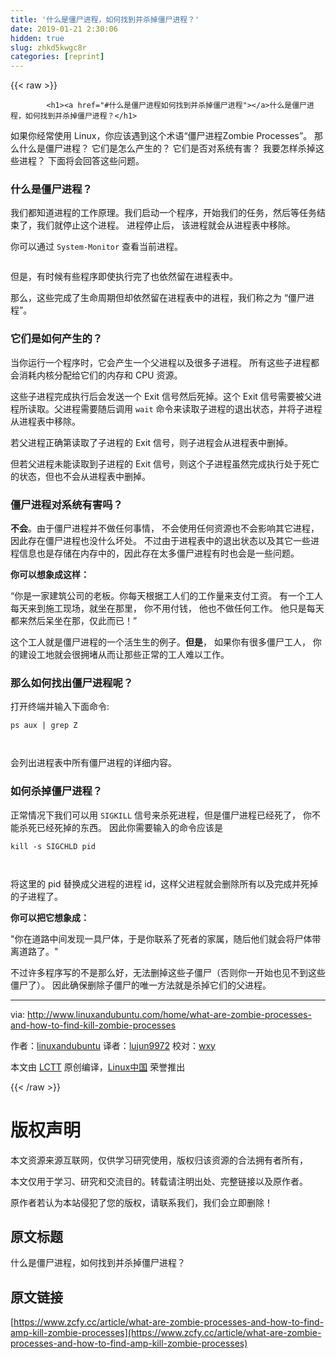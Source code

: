 ```yaml
---
title: '什么是僵尸进程，如何找到并杀掉僵尸进程？' 
date: 2019-01-21 2:30:06
hidden: true
slug: zhkd5kwgc8r
categories: [reprint]
---
```


{{< raw >}}

            <h1><a href="#什么是僵尸进程如何找到并杀掉僵尸进程"></a>什么是僵尸进程，如何找到并杀掉僵尸进程？</h1>
<p>如果你经常使用 Linux，你应该遇到这个术语“僵尸进程Zombie Processes”。 那么什么是僵尸进程？ 它们是怎么产生的？ 它们是否对系统有害？ 我要怎样杀掉这些进程？ 下面将会回答这些问题。</p>
<h3><a href="#什么是僵尸进程"></a>什么是僵尸进程？</h3>
<p>我们都知道进程的工作原理。我们启动一个程序，开始我们的任务，然后等任务结束了，我们就停止这个进程。 进程停止后， 该进程就会从进程表中移除。</p>
<p>你可以通过 <code>System-Monitor</code> 查看当前进程。</p>
<p><a href="http://www.linuxandubuntu.com/uploads/2/1/1/5/21152474/linux-check-zombie-processes_orig.jpg"><img src="https://p0.ssl.qhimg.com/t01a5572fefb00d6c4a.jpg" alt=""></a></p>
<p>但是，有时候有些程序即使执行完了也依然留在进程表中。</p>
<p>那么，这些完成了生命周期但却依然留在进程表中的进程，我们称之为 “僵尸进程”。</p>
<h3><a href="#它们是如何产生的"></a>它们是如何产生的？</h3>
<p>当你运行一个程序时，它会产生一个父进程以及很多子进程。 所有这些子进程都会消耗内核分配给它们的内存和 CPU 资源。</p>
<p>这些子进程完成执行后会发送一个 Exit 信号然后死掉。这个 Exit 信号需要被父进程所读取。父进程需要随后调用 <code>wait</code> 命令来读取子进程的退出状态，并将子进程从进程表中移除。</p>
<p>若父进程正确第读取了子进程的 Exit 信号，则子进程会从进程表中删掉。</p>
<p>但若父进程未能读取到子进程的 Exit 信号，则这个子进程虽然完成执行处于死亡的状态，但也不会从进程表中删掉。</p>
<h3><a href="#僵尸进程对系统有害吗"></a>僵尸进程对系统有害吗？</h3>
<p><strong>不会</strong>。由于僵尸进程并不做任何事情， 不会使用任何资源也不会影响其它进程， 因此存在僵尸进程也没什么坏处。 不过由于进程表中的退出状态以及其它一些进程信息也是存储在内存中的，因此存在太多僵尸进程有时也会是一些问题。</p>
<p><strong>你可以想象成这样：</strong></p>
<p>“你是一家建筑公司的老板。你每天根据工人们的工作量来支付工资。 有一个工人每天来到施工现场，就坐在那里， 你不用付钱， 他也不做任何工作。 他只是每天都来然后呆坐在那，仅此而已！”</p>
<p>这个工人就是僵尸进程的一个活生生的例子。<strong>但是</strong>， 如果你有很多僵尸工人， 你的建设工地就会很拥堵从而让那些正常的工人难以工作。</p>
<h3><a href="#那么如何找出僵尸进程呢"></a>那么如何找出僵尸进程呢？</h3>
<p>打开终端并输入下面命令:</p>
<pre><code class="hljs vim"><span class="hljs-keyword">ps</span> aux | <span class="hljs-keyword">grep</span> Z

</code></pre><p>会列出进程表中所有僵尸进程的详细内容。</p>
<h3><a href="#如何杀掉僵尸进程"></a>如何杀掉僵尸进程？</h3>
<p>正常情况下我们可以用 <code>SIGKILL</code> 信号来杀死进程，但是僵尸进程已经死了， 你不能杀死已经死掉的东西。 因此你需要输入的命令应该是</p>
<pre><code class="hljs bash"><span class="hljs-built_in">kill</span> -s SIGCHLD pid

</code></pre><p>将这里的 pid 替换成父进程的进程 id，这样父进程就会删除所有以及完成并死掉的子进程了。</p>
<p><strong>你可以把它想象成：</strong></p>
<p>"你在道路中间发现一具尸体，于是你联系了死者的家属，随后他们就会将尸体带离道路了。"</p>
<p>不过许多程序写的不是那么好，无法删掉这些子僵尸（否则你一开始也见不到这些僵尸了）。 因此确保删除子僵尸的唯一方法就是杀掉它们的父进程。</p>
<hr>
<p>via: <a href="http://www.linuxandubuntu.com/home/what-are-zombie-processes-and-how-to-find-kill-zombie-processes">http://www.linuxandubuntu.com/home/what-are-zombie-processes-and-how-to-find-kill-zombie-processes</a></p>
<p>作者：<a href="http://www.linuxandubuntu.com">linuxandubuntu</a> 译者：<a href="https://github.com/lujun9972">lujun9972</a> 校对：<a href="https://github.com/wxy">wxy</a></p>
<p>本文由 <a href="https://github.com/LCTT/TranslateProject">LCTT</a> 原创编译，<a href="https://linux.cn/">Linux中国</a> 荣誉推出</p>

          
{{< /raw >}}

# 版权声明
本文资源来源互联网，仅供学习研究使用，版权归该资源的合法拥有者所有，

本文仅用于学习、研究和交流目的。转载请注明出处、完整链接以及原作者。

原作者若认为本站侵犯了您的版权，请联系我们，我们会立即删除！

## 原文标题
什么是僵尸进程，如何找到并杀掉僵尸进程？

## 原文链接
[https://www.zcfy.cc/article/what-are-zombie-processes-and-how-to-find-amp-kill-zombie-processes](https://www.zcfy.cc/article/what-are-zombie-processes-and-how-to-find-amp-kill-zombie-processes)

